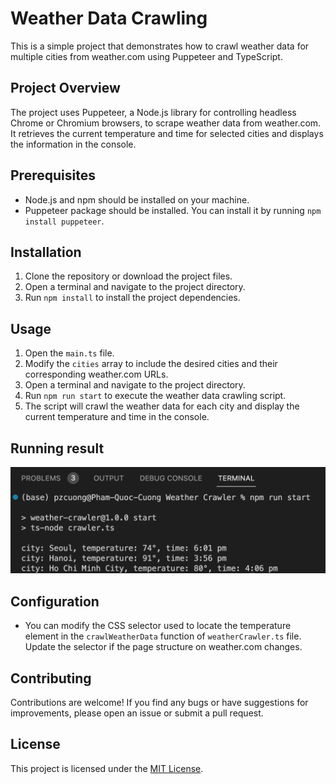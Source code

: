 # Weather Data Crawling

This is a simple project that demonstrates how to crawl weather data for multiple cities from weather.com using Puppeteer and TypeScript.

## Project Overview

The project uses Puppeteer, a Node.js library for controlling headless Chrome or Chromium browsers, to scrape weather data from weather.com. It retrieves the current temperature and time for selected cities and displays the information in the console.

## Prerequisites

- Node.js and npm should be installed on your machine.
- Puppeteer package should be installed. You can install it by running `npm install puppeteer`.

## Installation

1. Clone the repository or download the project files.
2. Open a terminal and navigate to the project directory.
3. Run `npm install` to install the project dependencies.

## Usage

1. Open the `main.ts` file.
2. Modify the `cities` array to include the desired cities and their corresponding weather.com URLs.
3. Open a terminal and navigate to the project directory.
4. Run `npm run start` to execute the weather data crawling script.
5. The script will crawl the weather data for each city and display the current temperature and time in the console.

## Running result
![result](./img/result.png)

## Configuration

- You can modify the CSS selector used to locate the temperature element in the `crawlWeatherData` function of `weatherCrawler.ts` file. Update the selector if the page structure on weather.com changes.

## Contributing

Contributions are welcome! If you find any bugs or have suggestions for improvements, please open an issue or submit a pull request.

## License

This project is licensed under the [MIT License](LICENSE).
